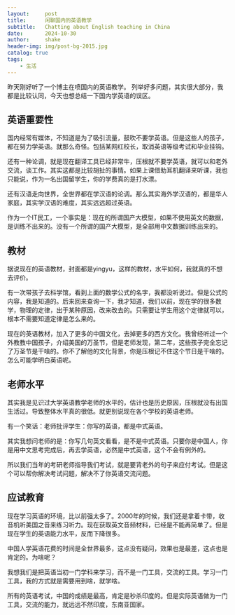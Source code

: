 ```yaml
---
layout:     post
title:      闲聊国内的英语教学
subtitle:   Chatting about English teaching in China
date:       2024-10-30
author:     shake
header-img: img/post-bg-2015.jpg
catalog: true
tags:
    - 生活
---
```


昨天刚好听了一个博主在喷国内的英语教学。 列举好多问题，其实很大部分，我都是比较认同，今天也想总结一下国内学英语的误区。

## 英语重要性

国内经常有媒体，不知道是为了吸引流量，鼓吹不要学英语。但是这些人的孩子，都在努力学英语。就那么奇怪。包括某网红校长，取消英语等级考试和毕业挂钩。

还有一种论调，就是现在翻译工具已经非常牛，压根就不要学英语，就可以和老外交流，谈工作。其实这都是比较胡扯的事情。如果上课借助耳机翻译来听课，我也只能说，作为一名出国留学生，你的学费真的是打水漂。

还有汉语走向世界，全世界都在学汉语的论调。那么其实海外学汉语的，都是华人家庭，其实学汉语的难度，其实远远超过英语。

作为一个IT民工，一个事实是：现在的所谓国产大模型，如果不使用英文的数据，是训练不出来的。没有一个所谓的国产大模型，是全部用中文数据训练出来的。


## 教材

据说现在的英语教材，封面都是yingyu，这样的教材，水平如何，我就真的不想去评价。

有一次带孩子去科学馆，看到上面的数学公式的名字，我都没听说过。但是公式的内容，我是知道的。后来回来查询一下，我才知道，我们以前，现在学的很多数学，物理的定律，出于某种原因，改来改去的。只需要让学生用这个定律就可以，根本不需要知道定律是怎么来的。

现在的英语教材，加入了更多的中国文化，去掉更多的西方文化。我曾经听过一个外教教中国孩子，介绍美国的万圣节，但是老师发现，第二年，这些孩子完全忘记了万圣节是干啥的。你不了解他的文化背景，你是压根记不住这个节日是干啥的。怎么可能学明白英语呢。

## 老师水平

其实我是见识过大学英语教学老师的水平的，估计也是历史原因，压根就没有出国生活过。导致整体水平真的很低。就更别说现在各个学校的英语老师。 

有一个笑话：老师批评学生：你写的英语，都是中式英语。

其实我想问老师的是：你写几句英文看看，是不是中式英语。只要你是中国人，你是用中文思考完成后，再去学英语，必然是中式英语，这个不会有例外的。

所以我们当年的考研老师指导我们考试，就是要背老外的句子来应付考试。但是这个可以帮你解决考试问题，解决不了你英语交流问题。

## 应试教育

现在学习英语的环境，比以前强太多了。2000年的时候，我们还是拿着卡带，收音机听美国之音来练习听力。现在获取英文音频材料，已经是不能再简单了。但是现在学生的英语能力水平，反而下降很多。

中国人学英语花费的时间是全世界最多，这点没有疑问，效果也是最差，这点也是肯定的。为啥呢？

我想我们是把英语当初一门学科来学习，而不是一门工具，交流的工具。学习一门工具，我的方式就是需要用到啥，就学啥。

所有的英语考试，中国的成绩是最高，肯定是秒杀印度的。但是实际英语做为一门工具，交流的能力，就远远不然印度，东南亚国家。

